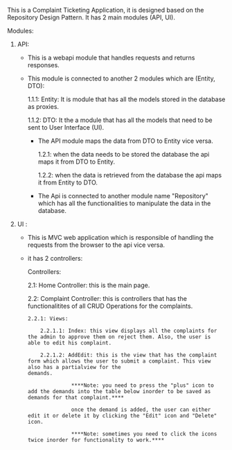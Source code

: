 This is a Complaint Ticketing Application, it is designed based on the Repository Design Pattern.
It has 2 main modules (API, UI).

Modules:
  1. API:
     - This is a webapi module that handles requests and returns responses.
     - This module is connected to another 2 modules which are (Entity, DTO):
       
         1.1.1: Entity: It is module that has all the models stored in the database as proxies.
       
         1.1.2: DTO: It the a module that has all the models that need to be sent to User Interface (UI).
       
       - The API module maps the data from DTO to Entity vice versa.
         
         1.2.1: when the data needs to be stored the database the api maps it from DTO to Entity.
         
         1.2.2: when the data is retrieved from the database the api maps it from Entity to DTO.
         
       - The Api is connected to another module name "Repository" which has all the functionalities to manipulate the data in the database.
         
  2. UI :
     
     - This is MVC web application which is responsible of handling the requests from the browser to the api vice versa.
       
     - it has 2 controllers:
       
       Controllers:
     
         2.1: Home Controller: this is the main page.
       
         2.2: Complaint Controller: this is controllers that has the functionalitites of all CRUD Operations for the complaints.
       
           2.2.1: Views:
       
               2.2.1.1: Index: this view displays all the complaints for the admin to approve them on reject them. Also, the user is able to edit his complaint.
       
               2.2.1.2: AddEdit: this is the view that has the complaint form which allows the user to submit a complaint. This view also has a partialview for the                             demands.
       
                         ****Note: you need to press the "plus" icon to add the demands into the table below inorder to be saved as demands for that complaint.****
       
                         once the demand is added, the user can either edit it or delete it by clicking the "Edit" icon and "Delete" icon.
       
                         ****Note: sometimes you need to click the icons twice inorder for functionality to work.****
